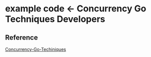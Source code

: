 # example code <- Concurrency Go Techniques Developers


## Reference
[Concurrency-Go-Techiniques](https://www.amazon.co.jp/dp/B0742NH2SG)
